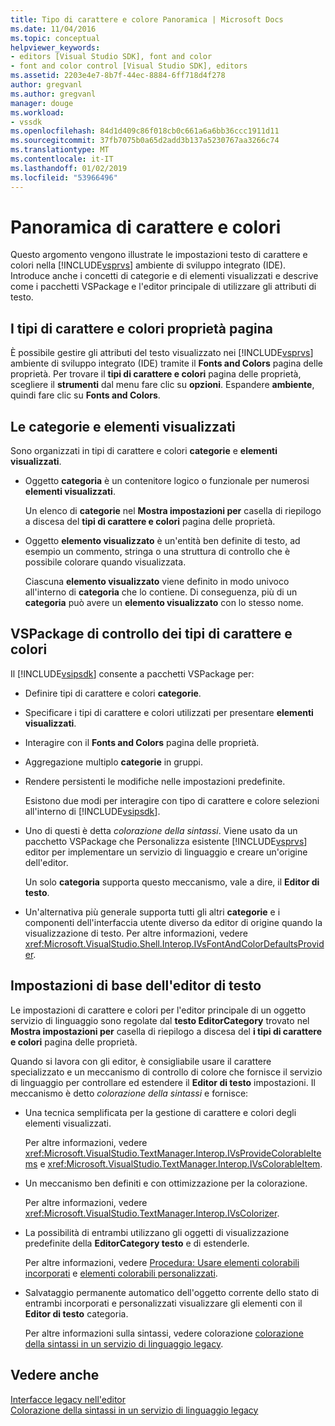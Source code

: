 ```yaml
---
title: Tipo di carattere e colore Panoramica | Microsoft Docs
ms.date: 11/04/2016
ms.topic: conceptual
helpviewer_keywords:
- editors [Visual Studio SDK], font and color
- font and color control [Visual Studio SDK], editors
ms.assetid: 2203e4e7-8b7f-44ec-8884-6ff718d4f278
author: gregvanl
ms.author: gregvanl
manager: douge
ms.workload:
- vssdk
ms.openlocfilehash: 84d1d409c86f018cb0c661a6a6bb36ccc1911d11
ms.sourcegitcommit: 37fb7075b0a65d2add3b137a5230767aa3266c74
ms.translationtype: MT
ms.contentlocale: it-IT
ms.lasthandoff: 01/02/2019
ms.locfileid: "53966496"
---
```

# <a name="font-and-color-overview"></a>Panoramica di carattere e colori
Questo argomento vengono illustrate le impostazioni testo di carattere e colori nella [!INCLUDE[vsprvs](../code-quality/includes/vsprvs_md.md)] ambiente di sviluppo integrato (IDE). Introduce anche i concetti di categorie e di elementi visualizzati e descrive come i pacchetti VSPackage e l'editor principale di utilizzare gli attributi di testo.  
  
## <a name="the-fonts-and-colors-property-page"></a>I tipi di carattere e colori proprietà pagina  
 È possibile gestire gli attributi del testo visualizzato nei [!INCLUDE[vsprvs](../code-quality/includes/vsprvs_md.md)] ambiente di sviluppo integrato (IDE) tramite il **Fonts and Colors** pagina delle proprietà. Per trovare il **tipi di carattere e colori** pagina delle proprietà, scegliere il **strumenti** dal menu fare clic su **opzioni**. Espandere **ambiente**, quindi fare clic su **Fonts and Colors**.  
  
## <a name="categories-and-display-items"></a>Le categorie e elementi visualizzati  
 Sono organizzati in tipi di carattere e colori **categorie** e **elementi visualizzati**.  
  
- Oggetto **categoria** è un contenitore logico o funzionale per numerosi **elementi visualizzati**.  
  
   Un elenco di **categorie** nel **Mostra impostazioni per** casella di riepilogo a discesa del **tipi di carattere e colori** pagina delle proprietà.  
  
- Oggetto **elemento visualizzato** è un'entità ben definite di testo, ad esempio un commento, stringa o una struttura di controllo che è possibile colorare quando visualizzata.  
  
  Ciascuna **elemento visualizzato** viene definito in modo univoco all'interno di **categoria** che lo contiene. Di conseguenza, più di un **categoria** può avere un **elemento visualizzato** con lo stesso nome.  
  
## <a name="vspackage-control-of-fonts-and-colors"></a>VSPackage di controllo dei tipi di carattere e colori  
 Il [!INCLUDE[vsipsdk](../extensibility/includes/vsipsdk_md.md)] consente a pacchetti VSPackage per:  
  
- Definire tipi di carattere e colori **categorie**.  
  
- Specificare i tipi di carattere e colori utilizzati per presentare **elementi visualizzati**.  
  
- Interagire con il **Fonts and Colors** pagina delle proprietà.  
  
- Aggregazione multiplo **categorie** in gruppi.  
  
- Rendere persistenti le modifiche nelle impostazioni predefinite.  
  
  Esistono due modi per interagire con tipo di carattere e colore selezioni all'interno di [!INCLUDE[vsipsdk](../extensibility/includes/vsipsdk_md.md)].  
  
- Uno di questi è detta *colorazione della sintassi*. Viene usato da un pacchetto VSPackage che Personalizza esistente [!INCLUDE[vsprvs](../code-quality/includes/vsprvs_md.md)] editor per implementare un servizio di linguaggio e creare un'origine dell'editor.  
  
   Un solo **categoria** supporta questo meccanismo, vale a dire, il **Editor di testo**.  
  
- Un'alternativa più generale supporta tutti gli altri **categorie** e i componenti dell'interfaccia utente diverso da editor di origine quando la visualizzazione di testo. Per altre informazioni, vedere <xref:Microsoft.VisualStudio.Shell.Interop.IVsFontAndColorDefaultsProvider>.  
  
## <a name="core-editor-text-settings"></a>Impostazioni di base dell'editor di testo  
 Le impostazioni di carattere e colori per l'editor principale di un oggetto servizio di linguaggio sono regolate dal **testo EditorCategory** trovato nel **Mostra impostazioni per** casella di riepilogo a discesa del **i tipi di carattere e colori** pagina delle proprietà.  
  
 Quando si lavora con gli editor, è consigliabile usare il carattere specializzato e un meccanismo di controllo di colore che fornisce il servizio di linguaggio per controllare ed estendere il **Editor di testo** impostazioni. Il meccanismo è detto *colorazione della sintassi* e fornisce:  
  
- Una tecnica semplificata per la gestione di carattere e colori degli elementi visualizzati.  
  
   Per altre informazioni, vedere <xref:Microsoft.VisualStudio.TextManager.Interop.IVsProvideColorableItems> e <xref:Microsoft.VisualStudio.TextManager.Interop.IVsColorableItem>.  
  
- Un meccanismo ben definiti e con ottimizzazione per la colorazione.  
  
   Per altre informazioni, vedere <xref:Microsoft.VisualStudio.TextManager.Interop.IVsColorizer>.  
  
- La possibilità di entrambi utilizzano gli oggetti di visualizzazione predefinite della **EditorCategory testo** e di estenderle.  
  
   Per altre informazioni, vedere [Procedura: Usare elementi colorabili incorporati](../extensibility/internals/how-to-use-built-in-colorable-items.md) e [elementi colorabili personalizzati](../extensibility/internals/custom-colorable-items.md).  
  
- Salvataggio permanente automatico dell'oggetto corrente dello stato di entrambi incorporati e personalizzati visualizzare gli elementi con il **Editor di testo** categoria.  
  
  Per altre informazioni sulla sintassi, vedere colorazione [colorazione della sintassi in un servizio di linguaggio legacy](../extensibility/internals/syntax-coloring-in-a-legacy-language-service.md).  
  
## <a name="see-also"></a>Vedere anche  
 [Interfacce legacy nell'editor](../extensibility/legacy-interfaces-in-the-editor.md)   
 [Colorazione della sintassi in un servizio di linguaggio legacy](../extensibility/internals/syntax-coloring-in-a-legacy-language-service.md)